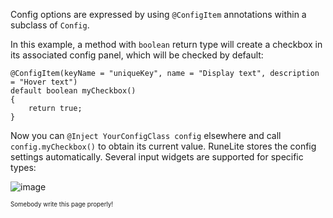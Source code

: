 Config options are expressed by using `@ConfigItem` annotations within a subclass of `Config`.

In this example, a method with `boolean` return type will create a checkbox in its associated config panel, which will be checked by default:

```
@ConfigItem(keyName = "uniqueKey", name = "Display text", description = "Hover text")
default boolean myCheckbox()
{
    return true;
}
```
Now you can `@Inject YourConfigClass config` elsewhere and call `config.myCheckbox()` to obtain its current value. RuneLite stores the config settings automatically. Several input widgets are supported for specific types:

![image](https://user-images.githubusercontent.com/37604308/38452524-20cd7d50-3a89-11e8-99dd-2bb3f1d868a2.png)

<sup><sub>Somebody write this page properly!</sub><sup>